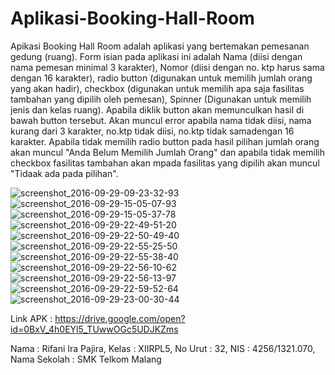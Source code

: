 # Aplikasi-Booking-Hall-Room
Apikasi Booking Hall Room adalah aplikasi yang bertemakan pemesanan gedung (ruang). Form isian pada aplikasi ini adalah Nama (diisi dengan nama pemesan minimal 3 karakter), Nomor (diisi dengan no. ktp harus sama dengan 16 karakter), radio button (digunakan untuk memilih jumlah orang yang akan hadir), checkbox (digunakan untuk memilih apa saja fasilitas tambahan yang dipilih oleh pemesan), Spinner (Digunakan untuk memilih jenis dan kelas ruang). Apabila diklik button akan memunculkan hasil di bawah button tersebut. Akan muncul error apabila nama tidak diisi, nama kurang dari 3 karakter, no.ktp tidak diisi, no.ktp tidak samadengan 16 karakter. Apabila tidak memilih radio button pada hasil pilihan jumlah orang akan muncul "Anda Belum Memilih Jumlah Orang" dan apabila tidak memilih checkbox fasilitas tambahan akan mpada fasilitas yang dipilih akan muncul "Tidaak ada pada pilihan".

![screenshot_2016-09-29-09-23-32-93](https://cloud.githubusercontent.com/assets/22499352/18978797/2099a154-86f0-11e6-9c91-b15c3a12cde8.png)
![screenshot_2016-09-29-15-05-07-93](https://cloud.githubusercontent.com/assets/22499352/18978800/20ae2eee-86f0-11e6-9f92-587a7abf4b14.png)
![screenshot_2016-09-29-15-05-37-78](https://cloud.githubusercontent.com/assets/22499352/18978799/20a70240-86f0-11e6-957d-1f04cf426bd4.png)
![screenshot_2016-09-29-22-49-51-20](https://cloud.githubusercontent.com/assets/22499352/18978798/209a1ee0-86f0-11e6-976e-1dd6ac7d05d9.png)
![screenshot_2016-09-29-22-50-49-40](https://cloud.githubusercontent.com/assets/22499352/18978796/2096439c-86f0-11e6-959c-d3f52802d880.png)
![screenshot_2016-09-29-22-55-25-50](https://cloud.githubusercontent.com/assets/22499352/18978795/209321ee-86f0-11e6-9348-1cd2f69c2b5a.png)
![screenshot_2016-09-29-22-55-38-40](https://cloud.githubusercontent.com/assets/22499352/18978801/20e25a20-86f0-11e6-985c-ec92d8c8c9cf.png)
![screenshot_2016-09-29-22-56-10-62](https://cloud.githubusercontent.com/assets/22499352/18978803/20e97558-86f0-11e6-90bf-c04b4a796221.png)
![screenshot_2016-09-29-22-56-13-97](https://cloud.githubusercontent.com/assets/22499352/18978804/20efc55c-86f0-11e6-85b7-93806b5279e8.png)
![screenshot_2016-09-29-22-59-52-64](https://cloud.githubusercontent.com/assets/22499352/18978802/20e96a7c-86f0-11e6-9e48-66e86af6f0b6.png)
![screenshot_2016-09-29-23-00-30-44](https://cloud.githubusercontent.com/assets/22499352/18978805/20f7f786-86f0-11e6-82b4-052a97912e90.png)

Link APK : https://drive.google.com/open?id=0BxV_4h0EYl5_TUwwOGc5UDJKZms

Nama : Rifani Ira Pajira, Kelas : XIIRPL5, No Urut : 32, NIS : 4256/1321.070, Nama Sekolah : SMK Telkom Malang
